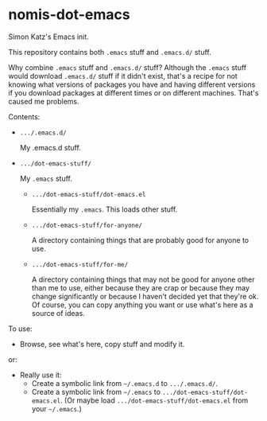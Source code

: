 # nomis-dot-emacs

Simon Katz's Emacs init.

This repository contains both `.emacs` stuff and `.emacs.d/` stuff.

Why combine `.emacs` stuff and `.emacs.d/` stuff? Although the
`.emacs` stuff would download `.emacs.d/` stuff if it didn't exist,
that's a recipe for not knowing what versions of packages you have and
having different versions if you download packages at different times
or on different machines. That's caused me problems.

Contents:

*   `.../.emacs.d/`

     My .emacs.d stuff.

*   `.../dot-emacs-stuff/`

    My `.emacs` stuff.

    * `.../dot-emacs-stuff/dot-emacs.el`

        Essentially my `.emacs`. This loads other stuff.

    * `.../dot-emacs-stuff/for-anyone/`

        A directory containing things that are probably good for anyone to use.

    * `.../dot-emacs-stuff/for-me/`

        A directory containing things that may not be good for
          anyone other than me to use, either because they are crap or
          because they may change significantly or because I haven't
          decided yet that they're ok. Of course, you can copy
          anything you want or use what's here as a source of ideas.

To use:
* Browse, see what's here, copy stuff and modify it.

or:

* Really use it:
    * Create a symbolic link from `~/.emacs.d` to `.../.emacs.d/`.
    * Create a symbolic link from `~/.emacs` to
      `.../dot-emacs-stuff/dot-emacs.el`. (Or maybe load
      `.../dot-emacs-stuff/dot-emacs.el` from your `~/.emacs`.)
